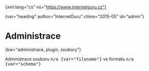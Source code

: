 
{xml:lang="cs" ns="https://www.internetguru.cz"}

{var="heading" author="InternetGuru" ctime="2015-05" id="admin"}

# Administrace

{kw="administrace, plugin, soubory"}

Administrace souboru <samp>n/a {var="filename"}</samp> ve formátu <samp>n/a {var="schema"}</samp>

